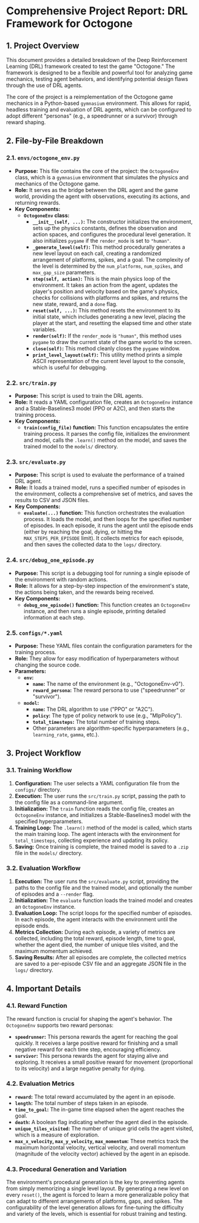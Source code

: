 # Comprehensive Project Report: DRL Framework for Octogone

## 1. Project Overview

This document provides a detailed breakdown of the Deep Reinforcement Learning (DRL) framework created to test the game "Octogone." The framework is designed to be a flexible and powerful tool for analyzing game mechanics, testing agent behaviors, and identifying potential design flaws through the use of DRL agents.

The core of the project is a reimplementation of the Octogone game mechanics in a Python-based `gymnasium` environment. This allows for rapid, headless training and evaluation of DRL agents, which can be configured to adopt different "personas" (e.g., a speedrunner or a survivor) through reward shaping.

## 2. File-by-File Breakdown

### 2.1. `envs/octogone_env.py`

*   **Purpose:** This file contains the core of the project: the `OctogoneEnv` class, which is a `gymnasium` environment that simulates the physics and mechanics of the Octogone game.
*   **Role:** It serves as the bridge between the DRL agent and the game world, providing the agent with observations, executing its actions, and returning rewards.
*   **Key Components:**
    *   **`OctogoneEnv` class:**
        *   **`__init__(self, ...)`:** The constructor initializes the environment, sets up the physics constants, defines the observation and action spaces, and configures the procedural level generation. It also initializes `pygame` if the `render_mode` is set to `"human"`.
        *   **`_generate_level(self)`:** This method procedurally generates a new level layout on each call, creating a randomized arrangement of platforms, spikes, and a goal. The complexity of the level is determined by the `num_platforms`, `num_spikes`, and `max_gap_size` parameters.
        *   **`step(self, action)`:** This is the main physics loop of the environment. It takes an action from the agent, updates the player's position and velocity based on the game's physics, checks for collisions with platforms and spikes, and returns the new state, reward, and a `done` flag.
        *   **`reset(self, ...)`:** This method resets the environment to its initial state, which includes generating a new level, placing the player at the start, and resetting the elapsed time and other state variables.
        *   **`render(self)`:** If the `render_mode` is `"human"`, this method uses `pygame` to draw the current state of the game world to the screen.
        *   **`close(self)`:** This method cleanly closes the `pygame` window.
        *   **`print_level_layout(self)`:** This utility method prints a simple ASCII representation of the current level layout to the console, which is useful for debugging.

### 2.2. `src/train.py`

*   **Purpose:** This script is used to train the DRL agents.
*   **Role:** It reads a YAML configuration file, creates an `OctogoneEnv` instance and a Stable-Baselines3 model (PPO or A2C), and then starts the training process.
*   **Key Components:**
    *   **`train(config_file)` function:** This function encapsulates the entire training process. It parses the config file, initializes the environment and model, calls the `.learn()` method on the model, and saves the trained model to the `models/` directory.

### 2.3. `src/evaluate.py`

*   **Purpose:** This script is used to evaluate the performance of a trained DRL agent.
*   **Role:** It loads a trained model, runs a specified number of episodes in the environment, collects a comprehensive set of metrics, and saves the results to CSV and JSON files.
*   **Key Components:**
    *   **`evaluate(...)` function:** This function orchestrates the evaluation process. It loads the model, and then loops for the specified number of episodes. In each episode, it runs the agent until the episode ends (either by reaching the goal, dying, or hitting the `MAX_STEPS_PER_EPISODE` limit). It collects metrics for each episode, and then saves the collected data to the `logs/` directory.

### 2.4. `src/debug_one_episode.py`

*   **Purpose:** This script is a debugging tool for running a single episode of the environment with random actions.
*   **Role:** It allows for a step-by-step inspection of the environment's state, the actions being taken, and the rewards being received.
*   **Key Components:**
    *   **`debug_one_episode()` function:** This function creates an `OctogoneEnv` instance, and then runs a single episode, printing detailed information at each step.

### 2.5. `configs/*.yaml`

*   **Purpose:** These YAML files contain the configuration parameters for the training process.
*   **Role:** They allow for easy modification of hyperparameters without changing the source code.
*   **Parameters:**
    *   **`env`:**
        *   **`name`:** The name of the environment (e.g., "OctogoneEnv-v0").
        *   **`reward_persona`:** The reward persona to use ("speedrunner" or "survivor").
    *   **`model`:**
        *   **`name`:** The DRL algorithm to use ("PPO" or "A2C").
        *   **`policy`:** The type of policy network to use (e.g., "MlpPolicy").
        *   **`total_timesteps`:** The total number of training steps.
        *   Other parameters are algorithm-specific hyperparameters (e.g., `learning_rate`, `gamma`, etc.).

## 3. Project Workflow

### 3.1. Training Workflow

1.  **Configuration:** The user selects a YAML configuration file from the `configs/` directory.
2.  **Execution:** The user runs the `src/train.py` script, passing the path to the config file as a command-line argument.
3.  **Initialization:** The `train` function reads the config file, creates an `OctogoneEnv` instance, and initializes a Stable-Baselines3 model with the specified hyperparameters.
4.  **Training Loop:** The `.learn()` method of the model is called, which starts the main training loop. The agent interacts with the environment for `total_timesteps`, collecting experience and updating its policy.
5.  **Saving:** Once training is complete, the trained model is saved to a `.zip` file in the `models/` directory.

### 3.2. Evaluation Workflow

1.  **Execution:** The user runs the `src/evaluate.py` script, providing the paths to the config file and the trained model, and optionally the number of episodes and a `--render` flag.
2.  **Initialization:** The `evaluate` function loads the trained model and creates an `OctogoneEnv` instance.
3.  **Evaluation Loop:** The script loops for the specified number of episodes. In each episode, the agent interacts with the environment until the episode ends.
4.  **Metrics Collection:** During each episode, a variety of metrics are collected, including the total reward, episode length, time to goal, whether the agent died, the number of unique tiles visited, and the maximum momentum achieved.
5.  **Saving Results:** After all episodes are complete, the collected metrics are saved to a per-episode CSV file and an aggregate JSON file in the `logs/` directory.

## 4. Important Details

### 4.1. Reward Function

The reward function is crucial for shaping the agent's behavior. The `OctogoneEnv` supports two reward personas:
*   **`speedrunner`:** This persona rewards the agent for reaching the goal quickly. It receives a large positive reward for finishing and a small negative reward for each time step, encouraging efficiency.
*   **`survivor`:** This persona rewards the agent for staying alive and exploring. It receives a small positive reward for movement (proportional to its velocity) and a large negative penalty for dying.

### 4.2. Evaluation Metrics

*   **`reward`:** The total reward accumulated by the agent in an episode.
*   **`length`:** The total number of steps taken in an episode.
*   **`time_to_goal`:** The in-game time elapsed when the agent reaches the goal.
*   **`death`:** A boolean flag indicating whether the agent died in the episode.
*   **`unique_tiles_visited`:** The number of unique grid cells the agent visited, which is a measure of exploration.
*   **`max_x_velocity`, `max_y_velocity`, `max_momentum`:** These metrics track the maximum horizontal velocity, vertical velocity, and overall momentum (magnitude of the velocity vector) achieved by the agent in an episode.

### 4.3. Procedural Generation and Variation

The environment's procedural generation is the key to preventing agents from simply memorizing a single level layout. By generating a new level on every `reset()`, the agent is forced to learn a more generalizable policy that can adapt to different arrangements of platforms, gaps, and spikes. The configurability of the level generation allows for fine-tuning the difficulty and variety of the levels, which is essential for robust training and testing.

